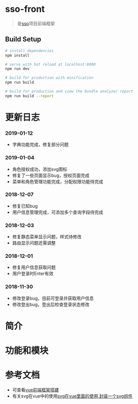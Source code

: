 # sso-front
> 是[sso](https://github.com/FlowersPlants/sso)项目前端框架

## Build Setup

``` bash
# install dependencies
npm install

# serve with hot reload at localhost:8080
npm run dev

# build for production with minification
npm run build

# build for production and view the bundle analyzer report
npm run build --report
```
# 更新日志
### 2019-01-12
* 字典功能完成，修复部分问题

### 2019-01-04
* 角色授权成功，添加svg图标
* 修复了一些页面显示bug，授权页面完成
* 菜单和角色管理功能完成，分配权限功能待完成

### 2018-12-07
* 修复已知bug
* 用户信息管理完成，可添加多个查询字段待完成

### 2018-12-03
* 修复静态菜单显示问题，样式待修改
* 路由显示问题还需调整

### 2018-12-01
* 修复用户信息获取问题
* 用户登录时Enter有效

### 2018-11-30
* 修改登录bug，目前可登录并获取用户信息
* 修改登出bug，登出后检查登录状态修改


# 简介


# 功能和模块


# 参考文档
* 可查看[vue前端框架搭建](https://blog.csdn.net/xiaoping_1988/article/details/78768845)
* 有关svg在vue中的使用[svg在vue里面的使用,封装一个svg组件](http://www.cnblogs.com/Jiangchuanwei/p/9386792.html)